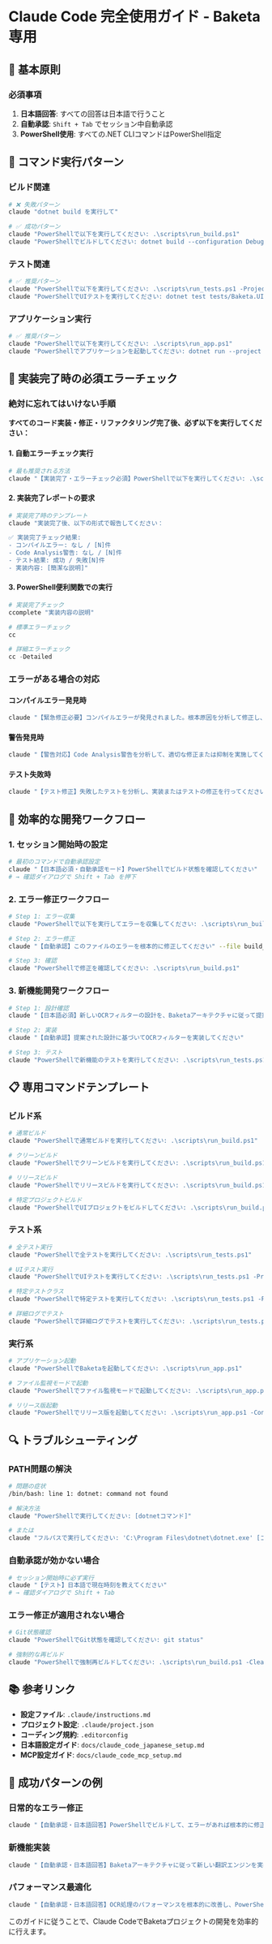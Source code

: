 # Claude Code 完全使用ガイド - Baketa専用

## 🎯 基本原則

### **必須事項**
1. **日本語回答**: すべての回答は日本語で行うこと
2. **自動承認**: `Shift + Tab` でセッション中自動承認
3. **PowerShell使用**: すべての.NET CLIコマンドはPowerShell指定

## 🔧 コマンド実行パターン

### **ビルド関連**
```bash
# ❌ 失敗パターン
claude "dotnet build を実行して"

# ✅ 成功パターン
claude "PowerShellで以下を実行してください: .\scripts\run_build.ps1"
claude "PowerShellでビルドしてください: dotnet build --configuration Debug --arch x64"
```

### **テスト関連**
```bash
# ✅ 推奨パターン
claude "PowerShellで以下を実行してください: .\scripts\run_tests.ps1 -Project tests/Baketa.UI.Tests"
claude "PowerShellでUIテストを実行してください: dotnet test tests/Baketa.UI.Tests/ --logger console;verbosity=detailed"
```

### **アプリケーション実行**
```bash
# ✅ 推奨パターン
claude "PowerShellで以下を実行してください: .\scripts\run_app.ps1"
claude "PowerShellでアプリケーションを起動してください: dotnet run --project Baketa.UI"
```

## 🚨 **実装完了時の必須エラーチェック**

### **絶対に忘れてはいけない手順**

**すべてのコード実装・修正・リファクタリング完了後、必ず以下を実行してください：**

#### **1. 自動エラーチェック実行**
```bash
# 最も推奨される方法
claude "【実装完了・エラーチェック必須】PowerShellで以下を実行してください: .\scripts\check_implementation.ps1"
```

#### **2. 実装完了レポートの要求**
```bash
# 実装完了時のテンプレート
claude "実装完了後、以下の形式で報告してください：

✅ 実装完了チェック結果:
- コンパイルエラー: なし / [N]件
- Code Analysis警告: なし / [N]件
- テスト結果: 成功 / 失敗[N]件
- 実装内容: [簡潔な説明]"
```

#### **3. PowerShell便利関数での実行**
```powershell
# 実装完了チェック
ccomplete "実装内容の説明"

# 標準エラーチェック
cc

# 詳細エラーチェック
cc -Detailed
```

### **エラーがある場合の対応**

#### **コンパイルエラー発見時**
```bash
claude "【緊急修正必要】コンパイルエラーが発見されました。根本原因を分析して修正し、再度チェックしてください"
```

#### **警告発見時**
```bash
claude "【警告対応】Code Analysis警告を分析して、適切な修正または抑制を実施してください"
```

#### **テスト失敗時**
```bash
claude "【テスト修正】失敗したテストを分析し、実装またはテストの修正を行ってください"
```

## 🚀 効率的な開発ワークフロー

### **1. セッション開始時の設定**
```bash
# 最初のコマンドで自動承認設定
claude "【日本語必須・自動承認モード】PowerShellでビルド状態を確認してください"
# → 確認ダイアログで Shift + Tab を押下
```

### **2. エラー修正ワークフロー**
```bash
# Step 1: エラー収集
claude "PowerShellで以下を実行してエラーを収集してください: .\scripts\run_build.ps1 > build_errors.txt 2>&1"

# Step 2: エラー修正
claude "【自動承認】このファイルのエラーを根本的に修正してください" --file build_errors.txt

# Step 3: 確認
claude "PowerShellで修正を確認してください: .\scripts\run_build.ps1"
```

### **3. 新機能開発ワークフロー**
```bash
# Step 1: 設計確認
claude "【日本語必須】新しいOCRフィルターの設計を、Baketaアーキテクチャに従って提案してください"

# Step 2: 実装
claude "【自動承認】提案された設計に基づいてOCRフィルターを実装してください"

# Step 3: テスト
claude "PowerShellで新機能のテストを実行してください: .\scripts\run_tests.ps1 -Filter NewOcrFilter"
```

## 📋 専用コマンドテンプレート

### **ビルド系**
```bash
# 通常ビルド
claude "PowerShellで通常ビルドを実行してください: .\scripts\run_build.ps1"

# クリーンビルド
claude "PowerShellでクリーンビルドを実行してください: .\scripts\run_build.ps1 -Clean -Verbosity detailed"

# リリースビルド  
claude "PowerShellでリリースビルドを実行してください: .\scripts\run_build.ps1 -Configuration Release"

# 特定プロジェクトビルド
claude "PowerShellでUIプロジェクトをビルドしてください: .\scripts\run_build.ps1 -Project Baketa.UI"
```

### **テスト系**
```bash
# 全テスト実行
claude "PowerShellで全テストを実行してください: .\scripts\run_tests.ps1"

# UIテスト実行
claude "PowerShellでUIテストを実行してください: .\scripts\run_tests.ps1 -Project tests/Baketa.UI.Tests"

# 特定テストクラス
claude "PowerShellで特定テストを実行してください: .\scripts\run_tests.ps1 -Project tests/Baketa.UI.Tests -Filter EnhancedSettingsWindowViewModelIntegrationTests"

# 詳細ログでテスト
claude "PowerShellで詳細ログでテストを実行してください: .\scripts\run_tests.ps1 -Verbosity detailed"
```

### **実行系**
```bash
# アプリケーション起動
claude "PowerShellでBaketaを起動してください: .\scripts\run_app.ps1"

# ファイル監視モードで起動
claude "PowerShellでファイル監視モードで起動してください: .\scripts\run_app.ps1 -Watch"

# リリース版起動
claude "PowerShellでリリース版を起動してください: .\scripts\run_app.ps1 -Configuration Release"
```

## 🔍 トラブルシューティング

### **PATH問題の解決**
```bash
# 問題の症状
/bin/bash: line 1: dotnet: command not found

# 解決方法
claude "PowerShellで実行してください: [dotnetコマンド]"

# または
claude "フルパスで実行してください: 'C:\Program Files\dotnet\dotnet.exe' [コマンド]"
```

### **自動承認が効かない場合**
```bash
# セッション開始時に必ず実行
claude "【テスト】日本語で現在時刻を教えてください"
# → 確認ダイアログで Shift + Tab
```

### **エラー修正が適用されない場合**
```bash
# Git状態確認
claude "PowerShellでGit状態を確認してください: git status"

# 強制的な再ビルド
claude "PowerShellで強制再ビルドしてください: .\scripts\run_build.ps1 -Clean"
```

## 📚 参考リンク

- **設定ファイル**: `.claude/instructions.md`
- **プロジェクト設定**: `.claude/project.json`
- **コーディング規約**: `.editorconfig`
- **日本語設定ガイド**: `docs/claude_code_japanese_setup.md`
- **MCP設定ガイド**: `docs/claude_code_mcp_setup.md`

## 🎉 成功パターンの例

### **日常的なエラー修正**
```bash
claude "【自動承認・日本語回答】PowerShellでビルドして、エラーがあれば根本的に修正してください: .\scripts\run_build.ps1"
```

### **新機能実装**
```bash
claude "【自動承認・日本語回答】Baketaアーキテクチャに従って新しい翻訳エンジンを実装し、PowerShellでテストしてください"
```

### **パフォーマンス最適化**
```bash
claude "【自動承認・日本語回答】OCR処理のパフォーマンスを根本的に改善し、PowerShellでベンチマークテストを実行してください"
```

このガイドに従うことで、Claude CodeでBaketaプロジェクトの開発を効率的に行えます。